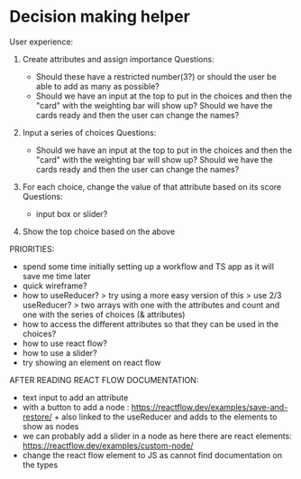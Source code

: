# Decision making helper

User experience:

1. Create attributes and assign importance
   Questions:

   - Should these have a restricted number(3?) or should the user be able to add as many as possible?
   - Should we have an input at the top to put in the choices and then the "card" with the weighting bar will show up? Should we have the cards ready and then the user can change the names?

2. Input a series of choices
   Questions:

   - Should we have an input at the top to put in the choices and then the "card" with the weighting bar will show up? Should we have the cards ready and then the user can change the names?

3. For each choice, change the value of that attribute based on its score
   Questions:

   - input box or slider?

4. Show the top choice based on the above

PRIORITIES:

- spend some time initially setting up a workflow and TS app as it will save me time later
- quick wireframe?
- how to useReducer? > try using a more easy version of this > use 2/3 useReducer? > two arrays with one with the attributes and count and one with the series of choices (& attributes)
- how to access the different attributes so that they can be used in the choices?
- how to use react flow?
- how to use a slider?
- try showing an element on react flow

AFTER READING REACT FLOW DOCUMENTATION:

- text input to add an attribute
- with a button to add a node : https://reactflow.dev/examples/save-and-restore/ + also linked to the useReducer and adds to the elements to show as nodes
- we can probably add a slider in a node as here there are react elements: https://reactflow.dev/examples/custom-node/
- change the react flow element to JS as cannot find documentation on the types
